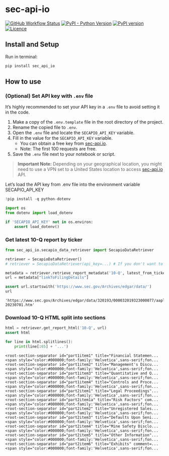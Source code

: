 # sec-api-io

<!-- WARNING: THIS FILE WAS AUTOGENERATED! DO NOT EDIT! -->

<a href="https://github.com/elijas/sec-api-io/actions/workflows/test.yaml"><img alt="GitHub Workflow Status" src="https://img.shields.io/github/actions/workflow/status/elijas/sec-api-io/test.yaml?label=build"></a>
<a href="https://pypi.org/project/sec-api-io/"><img alt="PyPI - Python Version" src="https://img.shields.io/pypi/pyversions/sec-api-io"></a>
<a href="https://badge.fury.io/py/sec-api-io"><img src="https://badge.fury.io/py/sec-api-io.svg" alt="PyPI version" /></a>
<a href="LICENSE"><img src="https://img.shields.io/github/license/elijas/sec-api-io.svg" alt="Licence"></a>

## Install and Setup

Run in terminal:

``` sh
pip install sec_api_io
```

## How to use

### (Optional) Set API key with `.env` file

It’s highly recommended to set your API key in a `.env` file to avoid
setting it in the code.

1.  Make a copy of the `.env.template` file in the root directory of the
    project.
2.  Rename the copied file to `.env`.
3.  Open the `.env` file and locate the `SECAPIO_API_KEY` variable.
4.  Fill in the value for the `SECAPIO_API_KEY` variable.
    - You can obtain a free key from [sec-api.io](https://sec-api.io/).
    - Note: The first 100 requests are free.
5.  Save the `.env` file next to your notebook or script.

> **Important Note:** Depending on your geographical location, you might
> need to use a VPN set to a United States location to access
> [sec-api.io](https://sec-api.io/) API.

Let’s load the API key from .env file into the environment variable
SECAPIO_API_KEY

``` python
!pip install -q python-dotenv
```

``` python
import os 
from dotenv import load_dotenv

if 'SECAPIO_API_KEY' not in os.environ:
    assert load_dotenv()
```

### Get latest 10-Q report by ticker

``` python
from sec_api_io.secapio_data_retriever import SecapioDataRetriever

retriever = SecapioDataRetriever()
# retriever = SecapioDataRetriever(api_key=...) # If you don't want to use .env file

metadata = retriever.retrieve_report_metadata('10-Q', latest_from_ticker='AAPL')
url = metadata["linkToFilingDetails"]

assert url.startswith('https://www.sec.gov/Archives/edgar/data/')
url
```

    'https://www.sec.gov/Archives/edgar/data/320193/000032019323000077/aapl-20230701.htm'

### Download 10-Q HTML split into sections

``` python
html = retriever.get_report_html('10-Q', url)
assert html
```

``` python
for line in html.splitlines():
    print(line[:65] + '...')
```

    <root-section-separator id="part1item1" title="Financial Statemen...
    <span style="color:#000000;font-family:'Helvetica',sans-serif;fon...
    <root-section-separator id="part1item2" title="Management's Discu...
    <span style="color:#000000;font-family:'Helvetica',sans-serif;fon...
    <root-section-separator id="part1item3" title="Quantitative and Q...
    <span style="color:#000000;font-family:'Helvetica',sans-serif;fon...
    <root-section-separator id="part1item4" title="Controls and Proce...
    <span style="color:#000000;font-family:'Helvetica',sans-serif;fon...
    <root-section-separator id="part2item1" title="Legal Proceedings"...
    <span style="color:#000000;font-family:'Helvetica',sans-serif;fon...
    <root-section-separator id="part2item1a" title="Risk Factors" com...
    <span style="color:#000000;font-family:'Helvetica',sans-serif;fon...
    <root-section-separator id="part2item2" title="Unregistered Sales...
    <span style="color:#000000;font-family:'Helvetica',sans-serif;fon...
    <root-section-separator id="part2item3" title="Defaults Upon Seni...
    <span style="color:#000000;font-family:'Helvetica',sans-serif;fon...
    <root-section-separator id="part2item4" title="Mine Safety Disclo...
    <span style="color:#000000;font-family:'Helvetica',sans-serif;fon...
    <root-section-separator id="part2item5" title="Other Information"...
    <span style="color:#000000;font-family:'Helvetica',sans-serif;fon...
    <root-section-separator id="part2item6" title="Exhibits" comment=...
    <span style="color:#000000;font-family:'Helvetica',sans-serif;fon...

